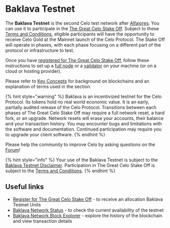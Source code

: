 # Baklava Testnet

The **Baklava Testnet** is the second Celo test network after [Alfajores](../alfajores-testnet/). You can use it to participate in the [The Great Celo Stake Off](https://forum.celo.org/t/the-great-celo-stake-off-the-details/136). Subject to these [Terms and Conditions](https://docs.google.com/document/d/1b5SzeRbq60nx50NeezAEMpwLkaBDQ9hjZc0QAh4Mbdk/), eligible participants will have the opportunity to receive Celo Gold at the Mainnet launch of the Celo Protocol. The Stake Off will operate in phases, with each phase focusing on a different part of the protocol or infrastructure to test.

Once you have [registered for The Great Celo Stake Off](https://docs.google.com/forms/d/e/1FAIpQLSfbn5hTJ4UIWpN92-o2qMTUB0UnrFsL0fm97XqGe4VhhN_r5A/viewform), follow these instructions to set up a [full node](running-a-full-node.md) or a [validator](running-a-validator.md) on your machine \(or on a cloud or hosting provider\).

Please refer to [Key Concepts](../../overview.md#background-and-key-concepts) for background on blockchains and an explanation of terms used in the section.

{% hint style="warning" %}
Baklava is an incentivized testnet for the Celo Protocol. Its tokens hold no real world economic value. It is an early, partially audited release of the Celo Protocol. Transitions between each phases of The Great Celo Stake Off may require a full network reset, a hard fork, or an upgrade. Network resets will erase your accounts, their balance and your transaction history. You may encounter bugs and limitations with the software and documentation. Continued participation may require you to upgrade your client software.
{% endhint %}

Please help the community to improve Celo by asking questions on the [Forum](https://forum.celo.org/c/baklava-testnet)!

{% hint style="info" %}
Your use of the Baklava Testnet is subject to the [Baklava Testnet Disclaimer](../../important-information/baklava-testnet-disclaimer.md). Participation in The Great Celo Stake Off is subject to the [Terms and Conditions](https://docs.google.com/document/d/1b5SzeRbq60nx50NeezAEMpwLkaBDQ9hjZc0QAh4Mbdk/).
{% endhint %}

## Useful links

* [Register for The Great Celo Stake Off](https://docs.google.com/forms/d/e/1FAIpQLSfbn5hTJ4UIWpN92-o2qMTUB0UnrFsL0fm97XqGe4VhhN_r5A/viewform) - to receive an allocation Baklava Testnet Units
* [Baklava Network Status](https://baklava-ethstats.celo-testnet.org) - to check the current availability of the testnet
* [Baklava Network Block Explorer](https://baklava-blockscout.celo-testnet.org) - explore the history of the blockchain and view transaction details

